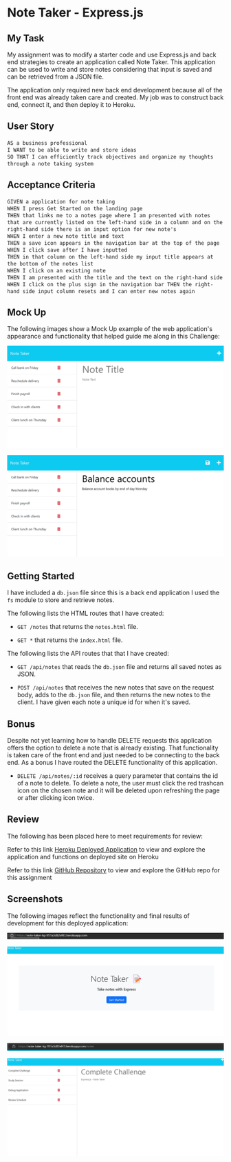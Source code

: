 # Note Taker - Express.js

## My Task

My assignment was to modify a starter code and use Express.js and back end strategies to create an application called Note Taker. This application can be used to write and store notes considering that input is saved and can be retrieved from a JSON file.

The application only required new back end development because all of the front end was already taken care and created. My job was to construct back end, connect it, and then deploy it to Heroku.

## User Story

```
AS a business professional
I WANT to be able to write and store ideas
SO THAT I can efficiently track objectives and organize my thoughts through a note taking system 
```

## Acceptance Criteria

```
GIVEN a application for note taking
WHEN I press Get Started on the landing page
THEN that links me to a notes page where I am presented with notes that are currently listed on the left-hand side in a column and on the right-hand side there is an input option for new note's
WHEN I enter a new note title and text
THEN a save icon appears in the navigation bar at the top of the page
WHEN I click save after I have inputted
THEN in that column on the left-hand side my input title appears at the bottom of the notes list
WHEN I click on an existing note
THEN I am presented with the title and the text on the right-hand side
WHEN I click on the plus sign in the navigation bar THEN the right-hand side input column resets and I can enter new notes again
```

## Mock Up

The following images show a Mock Up example of the web application's appearance and functionality that helped guide me along in this Challenge:

![Existing notes are listed in the left-hand column with empty fields on the right-hand side for the new note’s title and text.](./assets/11-express-homework-demo-01.png)

![Note titled “Balance accounts” reads, “Balance account books by end of day Monday,” with other notes listed on the left.](./assets/11-express-homework-demo-02.png)


## Getting Started

I have included a `db.json` file since this is a back end application I used the `fs` module to store and retrieve notes.

The following lists the HTML routes that I have created:

* `GET /notes` that returns the `notes.html` file.

* `GET *` that returns the `index.html` file.

The following lists the API routes that that I have created:

* `GET /api/notes` that reads the `db.json` file and returns all saved notes as JSON.

* `POST /api/notes` that receives the new notes that save on the request body, adds to the `db.json` file, and then returns the new notes to the client. I have given each note a unique id for when it's saved.

## Bonus

Despite not yet learning how to handle DELETE requests this application offers the option to delete a note that is already existing. That functionality is taken care of the front end and just needed to be connecting to the back end. As a bonus I have routed the DELETE functionality of this application.

* `DELETE /api/notes/:id` receives a query parameter that contains the id of a note to delete. To delete a note, the user must click the red trashcan icon on the chosen note and it will be deleted upon refreshing the page or after clicking icon twice.

## Review 

The following has been placed here to meet requirements for review:


Refer to this link [Heroku Deployed Application](https://note-taker-kg-951a3d82ef43.herokuapp.com/) to view and explore the application and functions on deployed site on Heroku

Refer to this link [GitHub Repository](https://github.com/TheKhalidGibson/NoteTaker) to view and explore the GitHub repo for this assignment


## Screenshots

The following images reflect the functionality and final results of development for this deployed application:

![Image showing the URL where the deployed application landing page can be found](image-4.png)

![Image showing a landing page for a note taker application](image-1.png)

![Image showing the URL where the deployed application can be found](image-3.png)

![Image showing a note taker application with stored data](image-2.png)



